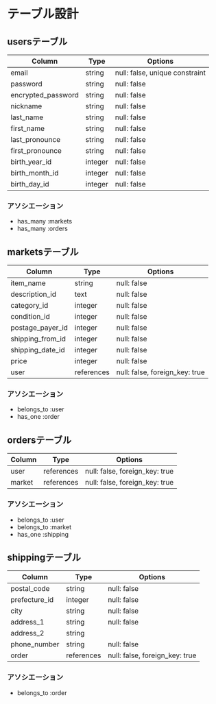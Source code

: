 # テーブル設計

## usersテーブル

| Column             | Type    | Options                        |
| ------------------ | ------- | ------------------------------ |
| email              | string  | null: false, unique constraint |
| password           | string  | null: false                    |
| encrypted_password | string  | null: false                    |
| nickname           | string  | null: false                    |
| last_name          | string  | null: false                    |
| first_name         | string  | null: false                    |
| last_pronounce     | string  | null: false                    |
| first_pronounce    | string  | null: false                    |
| birth_year_id      | integer | null: false                    |
| birth_month_id     | integer | null: false                    |
| birth_day_id       | integer | null: false                    |
 
### アソシエーション

- has_many :markets
- has_many :orders

## marketsテーブル

| Column           | Type       | Options                         |
| ---------------- | ---------- | ------------------------------- |
| item_name        | string     | null: false                     |
| description_id   | text       | null: false                     |
| category_id      | integer    | null: false                     |
| condition_id     | integer    | null: false                     |
| postage_payer_id | integer    | null: false                     |
| shipping_from_id | integer    | null: false                     |
| shipping_date_id | integer    | null: false                     |
| price            | integer    | null: false                     |
| user             | references | null: false, foreign_key: true  |

### アソシエーション

- belongs_to :user
- has_one :order

## ordersテーブル

| Column        | Type       | Options                        |
| ------------- | ---------- | ------------------------------ |
| user          | references | null: false, foreign_key: true |
| market        | references | null: false, foreign_key: true |

### アソシエーション

- belongs_to :user
- belongs_to :market
- has_one :shipping

## shippingテーブル

| Column        | Type       | Options                        |
| ------------- | ---------- | ------------------------------ |
| postal_code   | string     | null: false                    |
| prefecture_id | integer    | null: false                    |
| city          | string     | null: false                    |
| address_1     | string     | null: false                    |
| address_2     | string     |                                |
| phone_number  | string     | null: false                    |
| order         | references | null: false, foreign_key: true |

### アソシエーション

- belongs_to :order